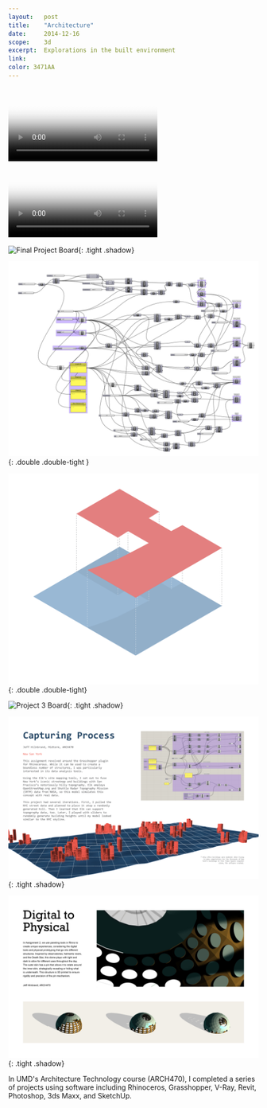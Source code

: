 ```yaml
---
layout:   post
title:    "Architecture"
date:     2014-12-16
scope:    3d
excerpt:  Explorations in the built environment
link:     
color: 3471AA
---
```


<video class="double" autoplay loop poster="//i.imgur.com/PUeuE9Hh.jpg">
    <source src="http://i.imgur.com/PUeuE9H.webm" type="video/webm">
</video>

<video class="double" autoplay loop poster="//i.imgur.com/HQdbu8N.jpg">
    <source src="http://i.imgur.com/HQdbu8N.webm" type="video/webm">
</video>

![Final Project Board](/images/architecture_final-board.png){: .tight .shadow}

![Final Project Definition](/images/architecture_final-definition.png){: .double .double-tight }

![Final Project Diagram](/images/architecture_final-diagram.png){: .double .double-tight}

![Project 3 Board](/images/architecture_3-board.png){: .tight .shadow}

![Midterm Project Board](/images/architecture_midterm-board.png){: .tight .shadow}

![Project 2 Board](/images/architecture_2-board.png){: .tight .shadow}

<p class="body">In UMD's Architecture Technology course (ARCH470), I completed a series of projects using software including Rhinoceros, Grasshopper, V-Ray, Revit, Photoshop, 3ds Maxx, and SketchUp.</p>
